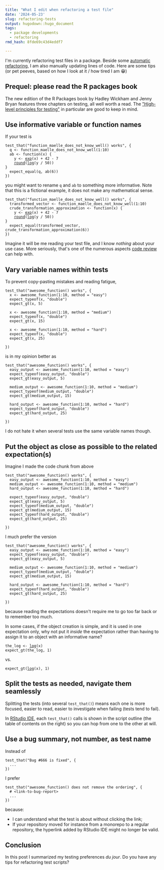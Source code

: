 ```yaml
---
title: "What I edit when refactoring a test file"
date: '2024-05-23'
slug: refactoring-tests
output: hugodown::hugo_document
tags:
  - package developments
  - refactoring
rmd_hash: 8fde69c43d4eddf7

---
```


I'm currently refactoring test files in a package. Beside some [automatic refactoring](/2024/05/15/refactoring-xml/), I am also manually updating lines of code. Here are some tips (or pet peeves, based on how I look at it / how tired I am :grin:)

## Prequel: please read the R packages book

The new edition of the R Packages book by Hadley Wickham and Jenny Bryan features three chapters on testing, all well worth a read. The ["High-level principles for testing"](https://r-pkgs.org/testing-design.html#sec-testing-design-principles) in particular are good to keep in mind.

## Use informative variable or function names

If your test is

<div class="highlight">

<pre class='chroma'><code class='language-r' data-lang='r'><span><span class='nf'>test_that</span><span class='o'>(</span><span class='s'>"function_maelle_does_not_know_well() works"</span>, <span class='o'>&#123;</span></span>
<span>  <span class='nv'>q</span> <span class='o'>&lt;-</span> <span class='nf'>function_maelle_does_not_know_well</span><span class='o'>(</span><span class='m'>1</span><span class='o'>:</span><span class='m'>10</span><span class='o'>)</span></span>
<span>  <span class='nv'>ab</span> <span class='o'>&lt;-</span> <span class='kr'>function</span><span class='o'>(</span><span class='nv'>x</span><span class='o'>)</span> <span class='o'>&#123;</span></span>
<span>    <span class='nv'>y</span> <span class='o'>&lt;-</span> <span class='nf'><a href='https://rdrr.io/r/base/Log.html'>exp</a></span><span class='o'>(</span><span class='nv'>x</span><span class='o'>)</span> <span class='o'>+</span> <span class='m'>42</span> <span class='o'>-</span> <span class='m'>7</span></span>
<span>    <span class='nf'><a href='https://rdrr.io/r/base/Round.html'>round</a></span><span class='o'>(</span><span class='nf'><a href='https://rdrr.io/r/base/Log.html'>log</a></span><span class='o'>(</span><span class='nv'>y</span> <span class='o'>/</span> <span class='m'>50</span><span class='o'>)</span><span class='o'>)</span></span>
<span><span class='o'>&#125;</span></span>
<span>  <span class='nf'>expect_equal</span><span class='o'>(</span><span class='nv'>q</span>, <span class='nf'>ab</span><span class='o'>(</span><span class='m'>6</span><span class='o'>)</span><span class='o'>)</span></span>
<span><span class='o'>&#125;</span><span class='o'>)</span></span></code></pre>

</div>

you might want to rename `q` and `ab` to something more informative. Note that this is a fictional example, it does not make any mathematical sense.

<div class="highlight">

<pre class='chroma'><code class='language-r' data-lang='r'><span><span class='nf'>test_that</span><span class='o'>(</span><span class='s'>"function_maelle_does_not_know_well() works"</span>, <span class='o'>&#123;</span></span>
<span>  <span class='nv'>transformed_vector</span> <span class='o'>&lt;-</span> <span class='nf'>function_maelle_does_not_know_well</span><span class='o'>(</span><span class='m'>1</span><span class='o'>:</span><span class='m'>10</span><span class='o'>)</span></span>
<span>  <span class='nv'>crude_transformation_approximation</span> <span class='o'>&lt;-</span> <span class='kr'>function</span><span class='o'>(</span><span class='nv'>x</span><span class='o'>)</span> <span class='o'>&#123;</span></span>
<span>    <span class='nv'>y</span> <span class='o'>&lt;-</span> <span class='nf'><a href='https://rdrr.io/r/base/Log.html'>exp</a></span><span class='o'>(</span><span class='nv'>x</span><span class='o'>)</span> <span class='o'>+</span> <span class='m'>42</span> <span class='o'>-</span> <span class='m'>7</span></span>
<span>    <span class='nf'><a href='https://rdrr.io/r/base/Round.html'>round</a></span><span class='o'>(</span><span class='nf'><a href='https://rdrr.io/r/base/Log.html'>log</a></span><span class='o'>(</span><span class='nv'>y</span> <span class='o'>/</span> <span class='m'>50</span><span class='o'>)</span><span class='o'>)</span></span>
<span><span class='o'>&#125;</span></span>
<span>  <span class='nf'>expect_equal</span><span class='o'>(</span><span class='nv'>transformed_vector</span>, <span class='nf'>crude_transformation_approximation</span><span class='o'>(</span><span class='m'>6</span><span class='o'>)</span><span class='o'>)</span></span>
<span><span class='o'>&#125;</span><span class='o'>)</span></span></code></pre>

</div>

Imagine it will be me reading your test file, and I know *nothing* about your use case. More seriously, that's one of the numerous aspects [code review](https://code-review.tidyverse.org/) can help with.

## Vary variable names within tests

To prevent copy-pasting mistakes and reading fatigue,

<div class="highlight">

<pre class='chroma'><code class='language-r' data-lang='r'><span><span class='nf'>test_that</span><span class='o'>(</span><span class='s'>"awesome_function() works"</span>, <span class='o'>&#123;</span></span>
<span>  <span class='nv'>x</span> <span class='o'>&lt;-</span> <span class='nf'>awesome_function</span><span class='o'>(</span><span class='m'>1</span><span class='o'>:</span><span class='m'>10</span>, method <span class='o'>=</span> <span class='s'>"easy"</span><span class='o'>)</span></span>
<span>  <span class='nf'>expect_typeof</span><span class='o'>(</span><span class='nv'>x</span>, <span class='s'>"double"</span><span class='o'>)</span></span>
<span>  <span class='nf'>expect_gt</span><span class='o'>(</span><span class='nv'>x</span>, <span class='m'>5</span><span class='o'>)</span></span>
<span>  </span>
<span>  <span class='nv'>x</span> <span class='o'>&lt;-</span> <span class='nf'>awesome_function</span><span class='o'>(</span><span class='m'>1</span><span class='o'>:</span><span class='m'>10</span>, method <span class='o'>=</span> <span class='s'>"medium"</span><span class='o'>)</span></span>
<span>  <span class='nf'>expect_typeof</span><span class='o'>(</span><span class='nv'>x</span>, <span class='s'>"double"</span><span class='o'>)</span></span>
<span>  <span class='nf'>expect_gt</span><span class='o'>(</span><span class='nv'>x</span>, <span class='m'>15</span><span class='o'>)</span></span>
<span>  </span>
<span>  <span class='nv'>x</span> <span class='o'>&lt;-</span> <span class='nf'>awesome_function</span><span class='o'>(</span><span class='m'>1</span><span class='o'>:</span><span class='m'>10</span>, method <span class='o'>=</span> <span class='s'>"hard"</span><span class='o'>)</span></span>
<span>  <span class='nf'>expect_typeof</span><span class='o'>(</span><span class='nv'>x</span>, <span class='s'>"double"</span><span class='o'>)</span></span>
<span>  <span class='nf'>expect_gt</span><span class='o'>(</span><span class='nv'>x</span>, <span class='m'>25</span><span class='o'>)</span></span>
<span>  </span>
<span><span class='o'>&#125;</span><span class='o'>)</span></span></code></pre>

</div>

is in my opinion better as

<div class="highlight">

<pre class='chroma'><code class='language-r' data-lang='r'><span><span class='nf'>test_that</span><span class='o'>(</span><span class='s'>"awesome_function() works"</span>, <span class='o'>&#123;</span></span>
<span>  <span class='nv'>easy_output</span> <span class='o'>&lt;-</span> <span class='nf'>awesome_function</span><span class='o'>(</span><span class='m'>1</span><span class='o'>:</span><span class='m'>10</span>, method <span class='o'>=</span> <span class='s'>"easy"</span><span class='o'>)</span></span>
<span>  <span class='nf'>expect_typeof</span><span class='o'>(</span><span class='nv'>easy_output</span>, <span class='s'>"double"</span><span class='o'>)</span></span>
<span>  <span class='nf'>expect_gt</span><span class='o'>(</span><span class='nv'>easy_output</span>, <span class='m'>5</span><span class='o'>)</span></span>
<span>  </span>
<span>  <span class='nv'>medium_output</span> <span class='o'>&lt;-</span> <span class='nf'>awesome_function</span><span class='o'>(</span><span class='m'>1</span><span class='o'>:</span><span class='m'>10</span>, method <span class='o'>=</span> <span class='s'>"medium"</span><span class='o'>)</span></span>
<span>  <span class='nf'>expect_typeof</span><span class='o'>(</span><span class='nv'>medium_output</span>, <span class='s'>"double"</span><span class='o'>)</span></span>
<span>  <span class='nf'>expect_gt</span><span class='o'>(</span><span class='nv'>medium_output</span>, <span class='m'>15</span><span class='o'>)</span></span>
<span>  </span>
<span>  <span class='nv'>hard_output</span> <span class='o'>&lt;-</span> <span class='nf'>awesome_function</span><span class='o'>(</span><span class='m'>1</span><span class='o'>:</span><span class='m'>10</span>, method <span class='o'>=</span> <span class='s'>"hard"</span><span class='o'>)</span></span>
<span>  <span class='nf'>expect_typeof</span><span class='o'>(</span><span class='nv'>hard_output</span>, <span class='s'>"double"</span><span class='o'>)</span></span>
<span>  <span class='nf'>expect_gt</span><span class='o'>(</span><span class='nv'>hard_output</span>, <span class='m'>25</span><span class='o'>)</span></span>
<span>  </span>
<span><span class='o'>&#125;</span><span class='o'>)</span></span></code></pre>

</div>

I do not hate it when several tests use the same variable names though.

## Put the object as close as possible to the related expectation(s)

Imagine I made the code chunk from above

<div class="highlight">

<pre class='chroma'><code class='language-r' data-lang='r'><span><span class='nf'>test_that</span><span class='o'>(</span><span class='s'>"awesome_function() works"</span>, <span class='o'>&#123;</span></span>
<span>  <span class='nv'>easy_output</span> <span class='o'>&lt;-</span> <span class='nf'>awesome_function</span><span class='o'>(</span><span class='m'>1</span><span class='o'>:</span><span class='m'>10</span>, method <span class='o'>=</span> <span class='s'>"easy"</span><span class='o'>)</span></span>
<span>  <span class='nv'>medium_output</span> <span class='o'>&lt;-</span> <span class='nf'>awesome_function</span><span class='o'>(</span><span class='m'>1</span><span class='o'>:</span><span class='m'>10</span>, method <span class='o'>=</span> <span class='s'>"medium"</span><span class='o'>)</span></span>
<span>  <span class='nv'>hard_output</span> <span class='o'>&lt;-</span> <span class='nf'>awesome_function</span><span class='o'>(</span><span class='m'>1</span><span class='o'>:</span><span class='m'>10</span>, method <span class='o'>=</span> <span class='s'>"hard"</span><span class='o'>)</span></span>
<span>  </span>
<span>  <span class='nf'>expect_typeof</span><span class='o'>(</span><span class='nv'>easy_output</span>, <span class='s'>"double"</span><span class='o'>)</span></span>
<span>  <span class='nf'>expect_gt</span><span class='o'>(</span><span class='nv'>easy_output</span>, <span class='m'>5</span><span class='o'>)</span></span>
<span>  <span class='nf'>expect_typeof</span><span class='o'>(</span><span class='nv'>medium_output</span>, <span class='s'>"double"</span><span class='o'>)</span></span>
<span>  <span class='nf'>expect_gt</span><span class='o'>(</span><span class='nv'>medium_output</span>, <span class='m'>15</span><span class='o'>)</span></span>
<span>  <span class='nf'>expect_typeof</span><span class='o'>(</span><span class='nv'>hard_output</span>, <span class='s'>"double"</span><span class='o'>)</span></span>
<span>  <span class='nf'>expect_gt</span><span class='o'>(</span><span class='nv'>hard_output</span>, <span class='m'>25</span><span class='o'>)</span></span>
<span>  </span>
<span><span class='o'>&#125;</span><span class='o'>)</span></span></code></pre>

</div>

I much prefer the version

<div class="highlight">

<pre class='chroma'><code class='language-r' data-lang='r'><span><span class='nf'>test_that</span><span class='o'>(</span><span class='s'>"awesome_function() works"</span>, <span class='o'>&#123;</span></span>
<span>  <span class='nv'>easy_output</span> <span class='o'>&lt;-</span> <span class='nf'>awesome_function</span><span class='o'>(</span><span class='m'>1</span><span class='o'>:</span><span class='m'>10</span>, method <span class='o'>=</span> <span class='s'>"easy"</span><span class='o'>)</span></span>
<span>  <span class='nf'>expect_typeof</span><span class='o'>(</span><span class='nv'>easy_output</span>, <span class='s'>"double"</span><span class='o'>)</span></span>
<span>  <span class='nf'>expect_gt</span><span class='o'>(</span><span class='nv'>easy_output</span>, <span class='m'>5</span><span class='o'>)</span></span>
<span>  </span>
<span>  <span class='nv'>medium_output</span> <span class='o'>&lt;-</span> <span class='nf'>awesome_function</span><span class='o'>(</span><span class='m'>1</span><span class='o'>:</span><span class='m'>10</span>, method <span class='o'>=</span> <span class='s'>"medium"</span><span class='o'>)</span></span>
<span>  <span class='nf'>expect_typeof</span><span class='o'>(</span><span class='nv'>medium_output</span>, <span class='s'>"double"</span><span class='o'>)</span></span>
<span>  <span class='nf'>expect_gt</span><span class='o'>(</span><span class='nv'>medium_output</span>, <span class='m'>15</span><span class='o'>)</span></span>
<span>  </span>
<span>  <span class='nv'>hard_output</span> <span class='o'>&lt;-</span> <span class='nf'>awesome_function</span><span class='o'>(</span><span class='m'>1</span><span class='o'>:</span><span class='m'>10</span>, method <span class='o'>=</span> <span class='s'>"hard"</span><span class='o'>)</span></span>
<span>  <span class='nf'>expect_typeof</span><span class='o'>(</span><span class='nv'>hard_output</span>, <span class='s'>"double"</span><span class='o'>)</span></span>
<span>  <span class='nf'>expect_gt</span><span class='o'>(</span><span class='nv'>hard_output</span>, <span class='m'>25</span><span class='o'>)</span></span>
<span>  </span>
<span><span class='o'>&#125;</span><span class='o'>)</span></span></code></pre>

</div>

because reading the expectations doesn't require me to go too far back or to remember too much.

In some cases, if the object creation is simple, and it is used in one expectation only, why not put it *inside* the expectation rather than having to assign it to an object with an informative name?

<div class="highlight">

<pre class='chroma'><code class='language-r' data-lang='r'><span><span class='nv'>the_log</span> <span class='o'>&lt;-</span> <span class='nf'><a href='https://rdrr.io/r/base/Log.html'>log</a></span><span class='o'>(</span><span class='nv'>x</span><span class='o'>)</span></span>
<span><span class='nf'>expect_gt</span><span class='o'>(</span><span class='nv'>the_log</span>, <span class='m'>1</span><span class='o'>)</span></span></code></pre>

</div>

vs.

<div class="highlight">

<pre class='chroma'><code class='language-r' data-lang='r'><span><span class='nf'>expect_gt</span><span class='o'>(</span><span class='nf'><a href='https://rdrr.io/r/base/Log.html'>log</a></span><span class='o'>(</span><span class='nv'>x</span><span class='o'>)</span>, <span class='m'>1</span><span class='o'>)</span></span></code></pre>

</div>

## Split the tests as needed, navigate them seamlessly

Splitting the tests (into several `test_that()`) means each one is more focused, easier to read, easier to investigate when failing (tests tend to fail).

In [RStudio IDE](https://github.com/rstudio/rstudio/pull/11108), each `test_that()` calls is shown in the script outline (the table of contents on the right) so you can hop from one to the other at will.

## Use a bug summary, not number, as test name

Instead of

    test_that("Bug #666 is fixed", {
      ...
    })

I prefer

    test_that("awesome_function() does not remove the ordering", {
      # <link-to-bug-report>
      ...
    })

because:

-   I can understand what the test is about without clicking the link;
-   If your repository moved for instance from a monorepo to a regular repository, the hyperlink added by RStudio IDE might no longer be valid.

## Conclusion

In this post I summarized my testing preferences *du jour*. Do you have any tips for refactoring test scripts?

